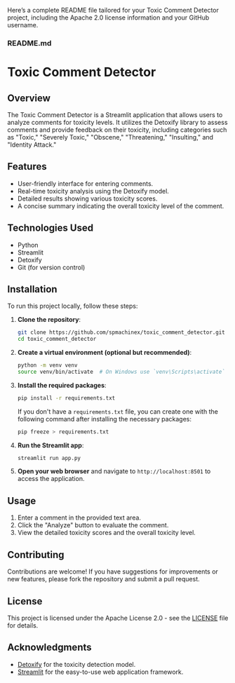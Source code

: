 Here’s a complete README file tailored for your Toxic Comment Detector project, including the Apache 2.0 license information and your GitHub username.

### README.md

# Toxic Comment Detector

## Overview

The Toxic Comment Detector is a Streamlit application that allows users to analyze comments for toxicity levels. It utilizes the Detoxify library to assess comments and provide feedback on their toxicity, including categories such as "Toxic," "Severely Toxic," "Obscene," "Threatening," "Insulting," and "Identity Attack."

## Features

- User-friendly interface for entering comments.
- Real-time toxicity analysis using the Detoxify model.
- Detailed results showing various toxicity scores.
- A concise summary indicating the overall toxicity level of the comment.

## Technologies Used

- Python
- Streamlit
- Detoxify
- Git (for version control)

## Installation

To run this project locally, follow these steps:

1. **Clone the repository**:

   ```bash
   git clone https://github.com/spmachinex/toxic_comment_detector.git
   cd toxic_comment_detector
   ```

2. **Create a virtual environment (optional but recommended)**:

   ```bash
   python -m venv venv
   source venv/bin/activate  # On Windows use `venv\Scripts\activate`
   ```

3. **Install the required packages**:

   ```bash
   pip install -r requirements.txt
   ```

   If you don't have a `requirements.txt` file, you can create one with the following command after installing the necessary packages:

   ```bash
   pip freeze > requirements.txt
   ```

4. **Run the Streamlit app**:

   ```bash
   streamlit run app.py
   ```

5. **Open your web browser** and navigate to `http://localhost:8501` to access the application.

## Usage

1. Enter a comment in the provided text area.
2. Click the "Analyze" button to evaluate the comment.
3. View the detailed toxicity scores and the overall toxicity level.

## Contributing

Contributions are welcome! If you have suggestions for improvements or new features, please fork the repository and submit a pull request.

## License

This project is licensed under the Apache License 2.0 - see the [LICENSE](LICENSE) file for details.

## Acknowledgments

- [Detoxify](https://github.com/jasonrbriggs/detoxify) for the toxicity detection model.
- [Streamlit](https://streamlit.io/) for the easy-to-use web application framework.
